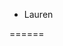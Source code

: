 <html>

<div id="users">
  <ul class="all">
    <li>
      <span class="user text">Lauren</span>
    </li>
  </ul>
</div>  

</html>
======
